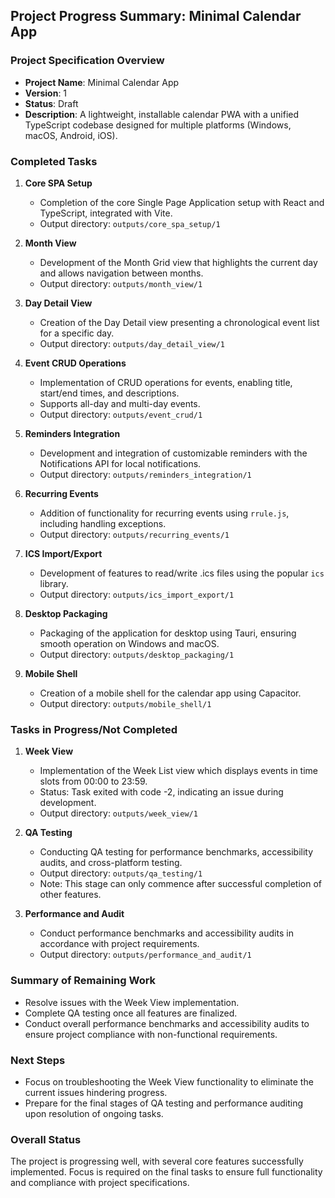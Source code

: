 ## Project Progress Summary: Minimal Calendar App

### Project Specification Overview
- **Project Name**: Minimal Calendar App
- **Version**: 1
- **Status**: Draft
- **Description**: A lightweight, installable calendar PWA with a unified TypeScript codebase designed for multiple platforms (Windows, macOS, Android, iOS).

### Completed Tasks
1. **Core SPA Setup**
   - Completion of the core Single Page Application setup with React and TypeScript, integrated with Vite.
   - Output directory: `outputs/core_spa_setup/1`

2. **Month View**
   - Development of the Month Grid view that highlights the current day and allows navigation between months.
   - Output directory: `outputs/month_view/1`

3. **Day Detail View**
   - Creation of the Day Detail view presenting a chronological event list for a specific day.
   - Output directory: `outputs/day_detail_view/1`

4. **Event CRUD Operations**
   - Implementation of CRUD operations for events, enabling title, start/end times, and descriptions.
   - Supports all-day and multi-day events.
   - Output directory: `outputs/event_crud/1`

5. **Reminders Integration**
   - Development and integration of customizable reminders with the Notifications API for local notifications.
   - Output directory: `outputs/reminders_integration/1`

6. **Recurring Events**
   - Addition of functionality for recurring events using `rrule.js`, including handling exceptions.
   - Output directory: `outputs/recurring_events/1`

7. **ICS Import/Export**
   - Development of features to read/write .ics files using the popular `ics` library.
   - Output directory: `outputs/ics_import_export/1`

8. **Desktop Packaging**
   - Packaging of the application for desktop using Tauri, ensuring smooth operation on Windows and macOS.
   - Output directory: `outputs/desktop_packaging/1`

9. **Mobile Shell**
   - Creation of a mobile shell for the calendar app using Capacitor.
   - Output directory: `outputs/mobile_shell/1`

### Tasks in Progress/Not Completed
1. **Week View**
   - Implementation of the Week List view which displays events in time slots from 00:00 to 23:59.
   - Status: Task exited with code -2, indicating an issue during development.
   - Output directory: `outputs/week_view/1`

2. **QA Testing**
   - Conducting QA testing for performance benchmarks, accessibility audits, and cross-platform testing.
   - Output directory: `outputs/qa_testing/1`
   - Note: This stage can only commence after successful completion of other features.
   
3. **Performance and Audit**
   - Conduct performance benchmarks and accessibility audits in accordance with project requirements.
   - Output directory: `outputs/performance_and_audit/1`

### Summary of Remaining Work
- Resolve issues with the Week View implementation.
- Complete QA testing once all features are finalized.
- Conduct overall performance benchmarks and accessibility audits to ensure project compliance with non-functional requirements. 

### Next Steps
- Focus on troubleshooting the Week View functionality to eliminate the current issues hindering progress.
- Prepare for the final stages of QA testing and performance auditing upon resolution of ongoing tasks. 

### Overall Status
The project is progressing well, with several core features successfully implemented. Focus is required on the final tasks to ensure full functionality and compliance with project specifications.